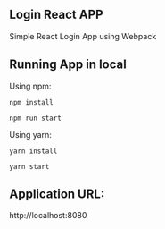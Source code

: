 Login React APP
--------------
Simple React Login App using Webpack


Running App in local
----------------------------

Using npm:

```npm install```

```npm run start```

Using yarn:

```yarn install```

```yarn start```


Application URL:
----------------------------

http://localhost:8080




